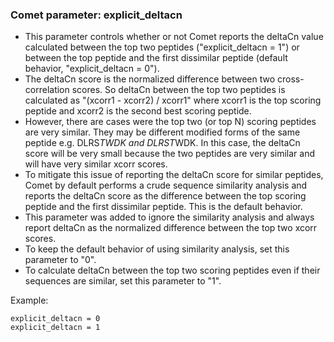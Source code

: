 ### Comet parameter: explicit_deltacn

- This parameter controls whether or not Comet reports the deltaCn value calculated
between the top two peptides ("explicit_deltacn = 1") or between the top peptide
and the first dissimilar peptide (default behavior, "explicit_deltacn = 0").
- The deltaCn score is the normalized difference between two cross-correlation scores.
So deltaCn between the top two peptides is calculated as "(xcorr1 - xcorr2) / xcorr1"
where xcorr1 is the top scoring peptide and xcorr2 is the second best scoring peptide.
- However, there are cases were the top two (or top N) scoring peptides are very
similar.  They may be different modified forms of the same peptide e.g. DLRS*TWDK
and DLRST*WDK.  In this case, the deltaCn score will be very small because the two
peptides are very similar and will have very similar xcorr scores.
- To mitigate this issue of reporting the deltaCn score for similar peptides, Comet
by default performs a crude sequence similarity analysis and reports the deltaCn
score as the difference between the top scoring peptide and the first dissimilar
peptide.  This is the default behavior.
- This parameter was added to ignore the similarity analysis and always report
deltaCn as the normalized difference between the top two xcorr scores.
- To keep the default behavior of using similarity analysis, set this parameter to "0".
- To calculate deltaCn between the top two scoring peptides even if their sequences
are similar, set this parameter to "1".

Example:
```
explicit_deltacn = 0
explicit_deltacn = 1
```
